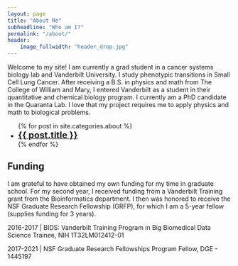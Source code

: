 ```yaml
---
layout: page
title: "About Me"
subheadline: "Who am I?"
permalink: "/about/"
header:
    image_fullwidth: "header_drop.jpg"
---
```


<!DOCTYPE html>
<html>
<head>
<style>
strong { 
  font-weight: bold;
  font-size: 20;
}
</style>
</head>
<body>


Welcome to my site! I am currently a grad student in a cancer systems biology lab and Vanderbilt University. I study phenotypic transitions in Small Cell Lung Cancer. After receiving a B.S. in physics and math from The College of William and Mary, I entered Vanderbilt as a student in their quantitative and chemical biology program. I currently am a PhD candidate in the Quaranta Lab. I love that my project requires me to apply physics and math to biological problems.

<ul>
    {% for post in site.categories.about %}
    <li><a href="{{ site.url }}{{ site.baseurl }}{{ post.url }}"><strong>{{ post.title }}</strong></a></li>
    {% endfor %}
</ul>



## Funding

I am grateful to have obtained my own funding for my time in graduate school. For my second year, I received funding from a Vanderbilt Training grant from the Bioinformatics department. I then was honored to receive the NSF Graduate Research Fellowship (GRFP), for which I am a 5-year fellow (supplies funding for 3 years).

2016-2017 | BIDS: Vanderbilt Training Program in Big Biomedical Data
Science Trainee,
NIH 1T32LM012412-01

2017-2021 | NSF Graduate Research Fellowships Program Fellow, DGE -
1445197
 
</body>
</html>

